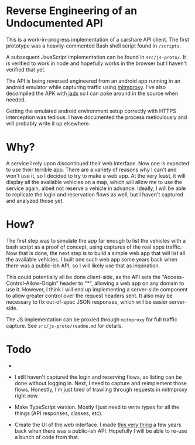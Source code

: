 # Reverse Engineering of an Undocumented API

This is a work-in-progress implementation of a carshare API client. The first prototype was a heavily-commented Bash shell script found in `/scripts`.

A subsequent JavaScript implementation can be found in `src/js-proto/`. It is verified to work in node and hopefully works in the browser but I haven't verified that yet.

The API is being reversed engineered from an android app running in an android emulator while capturing traffic using [mitmproxy](https://mitmproxy.org/). I've also decompiled the APK with [jadx](https://github.com/skylot/jadx) so I can poke around in the source when needed.

Getting the emulated android environment setup correctly with HTTPS interception was tedious. I have documented the process meticulously and will probably write it up elsewhere.

# Why?

A service I rely upon discontinued their web interface. Now one is expected to use their terrible app. There are a variety of reasons why I can't and won't use it, so I decided to try to make a web app. At the very least, it will display all the available vehicles on a map, which will allow me to use the service again, albeit not reserve a vehicle in advance. Ideally, I will be able to replicate the login and reservation flows as well, but I haven't captured and analyzed those yet.

# How?

The first step was to simulate the app far enough to list the vehicles with a bash script as a proof of concept, using captures of the real apps traffic. Now that is done, the next step is to build a simple web app that will list all the available vehicles. I built one such web app some years back when there was a public-ish API, so I will likely use that as inspiration.

This could potentially all be done client-side, as the API sets the "Access-Control-Allow-Origin" header to "*", allowing a web app on any domain to use it. However, I think I will end up implementing a server-side component to allow greater control over the request headers sent. It also may be necessary to fix out-of-spec JSON responses, which will be easier server-side.

The JS implementation can be proxied through `mitmproxy` for full traffic capture. See `src/js-proto/readme.md` for details.
# Todo

- ~~~I noticed one small difference on the response from the availableVehicles endpoint; the JSON response is prefixed with "[]". This is typically done to cause browser JSON parsers to error. I will need to double check to make sure all headers are identical.~~~ UPDATE: Still a mystery but I am working around it with custom JSON parsing logic. UPDATE 2: All headers are now correct in the JS version and it no longer happens.

- I still haven't captured the login and reserving flows, as listing can be done without logging in. Next, I need to capture and reimplement those flows. Honestly, I'm just tired of trawling through requests in mitmproxy right now.

- Make TypeScript version. Mostly I just need to write types for all the things (API responses, classes, etc).

- Create the UI of the web interface. I made [this very thing](https://github.com/jeremy21212121/evo-finder) a few years back when there was a public-ish API. Hopefully I will be able to re-use a bunch of code from that.
